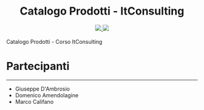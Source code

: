 <div align="center">

# Catalogo Prodotti  - ItConsulting



<a href="https://github.com/PeppeVII/Catalogo-Prodotti/commits/main">
  <img src="https://img.shields.io/github/contributors/PeppeVII/Catalogo-Prodotti?color=teal&style=for-the-badge">
</a>
<a href="https://github.com/PeppeVII/Catalogo-Prodotti/graphs/contributors">
  <img src="https://img.shields.io/github/last-commit/PeppeVII/Catalogo-Prodotti/main?color=teal&style=for-the-badge">
</a>
</div>
<br>
Catalogo Prodotti - Corso ItConsulting


# Partecipanti
-------------
-   Giuseppe D'Ambrosio
-   Domenico Amendolagine
-   Marco Califano
